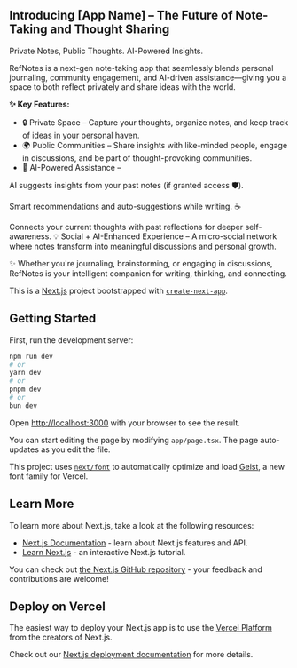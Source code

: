 ## Introducing [App Name] – The Future of Note-Taking and Thought Sharing
Private Notes, Public Thoughts. AI-Powered Insights.

RefNotes is a next-gen note-taking app that seamlessly blends personal journaling, community engagement, and AI-driven assistance—giving you a space to both reflect privately and share ideas with the world.

**✨ Key Features:**
- 🔒 Private Space – Capture your thoughts, organize notes, and keep track of ideas in your personal haven.
- 🌍 Public Communities – Share insights with like-minded people, engage in discussions, and be part of thought-provoking communities.
- 🤖 AI-Powered Assistance –

AI suggests insights from your past notes (if granted access 🛡️).

Smart recommendations and auto-suggestions while writing. ☕️

Connects your current thoughts with past reflections for deeper self-awareness.
💡 Social + AI-Enhanced Experience – A micro-social network where notes transform into meaningful discussions and personal growth.

✨ Whether you're journaling, brainstorming, or engaging in discussions, RefNotes is your intelligent companion for writing, thinking, and connecting.

This is a [Next.js](https://nextjs.org) project bootstrapped with [`create-next-app`](https://nextjs.org/docs/app/api-reference/cli/create-next-app).

## Getting Started

First, run the development server:

```bash
npm run dev
# or
yarn dev
# or
pnpm dev
# or
bun dev
```

Open [http://localhost:3000](http://localhost:3000) with your browser to see the result.

You can start editing the page by modifying `app/page.tsx`. The page auto-updates as you edit the file.

This project uses [`next/font`](https://nextjs.org/docs/app/building-your-application/optimizing/fonts) to automatically optimize and load [Geist](https://vercel.com/font), a new font family for Vercel.

## Learn More

To learn more about Next.js, take a look at the following resources:

- [Next.js Documentation](https://nextjs.org/docs) - learn about Next.js features and API.
- [Learn Next.js](https://nextjs.org/learn) - an interactive Next.js tutorial.

You can check out [the Next.js GitHub repository](https://github.com/vercel/next.js) - your feedback and contributions are welcome!

## Deploy on Vercel

The easiest way to deploy your Next.js app is to use the [Vercel Platform](https://vercel.com/new?utm_medium=default-template&filter=next.js&utm_source=create-next-app&utm_campaign=create-next-app-readme) from the creators of Next.js.

Check out our [Next.js deployment documentation](https://nextjs.org/docs/app/building-your-application/deploying) for more details.
